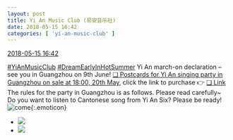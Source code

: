 ```yaml
---
layout: post
title: Yi An Music Club (易安音乐社)
date: 2018-05-15 16:42
categories: [ 'yi-an-music-club' ]
---
```


<div class="weibo-info">
  <a href="https://weibo.com/6094546964/GgM5Jn184">2018-05-15 16:42</a>
</div>

[#YiAnMusicClub](https://weibo.com/p/100808beae2e3e05b17b64f63ebedca39f19b2/super_index) [#DreamEarlyInHotSummer](https://weibo.com/p/1008087f2adb78e0df137f468cbafdcbd0ffcf) Yi An march-on declaration – see you in Guangzhou on 9th June! [❏ Postcards for Yi An singing party in Guangzhou on sale at 18:00, 20th May](http://t.cn/R3air3u), click the link to purchase 👉 [❏ Link](https://www.owhat.cn/shop/shopdetail.html?id=37661)  
The rules for the party in Guangzhou is as follows. Please read carefully~ Do you want to listen to Cantonese song from Yi An Six? Please be ready! ![come](https://img.t.sinajs.cn/t4/appstyle/expression/ext/normal/42/2018new_guolai_org.png){:.emoticon}

<!-- more -->

<ul class="weibo-pic-list-1">
  <li class="weibo-pic">
    <a href="//wx3.sinaimg.cn/mw690/006Es64Aly1frc46lbr87j31ds77sb2b.jpg"><img src="//wx3.sinaimg.cn/thumb150/006Es64Aly1frc46lbr87j31ds77sb2b.jpg"/></a>
  </li>
  <li class="weibo-pic">
    <a href="//wx4.sinaimg.cn/mw690/006Es64Aly1frc46mlw4nj30p0265x6p.jpg"><img src="//wx4.sinaimg.cn/thumb150/006Es64Aly1frc46mlw4nj30p0265x6p.jpg"/></a>
  </li>
</ul>
